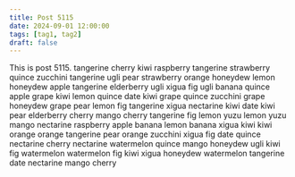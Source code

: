 ```yaml
---
title: Post 5115
date: 2024-09-01 12:00:00
tags: [tag1, tag2]
draft: false
---
```

This is post 5115.
tangerine
cherry
kiwi
raspberry
tangerine
strawberry
quince
zucchini
tangerine
ugli
pear
strawberry
orange
honeydew
lemon
honeydew
apple
tangerine
elderberry
ugli
xigua
fig
ugli
banana
quince
apple
grape
kiwi
lemon
quince
date
kiwi
grape
quince
zucchini
grape
honeydew
grape
pear
lemon
fig
tangerine
xigua
nectarine
kiwi
date
kiwi
pear
elderberry
cherry
mango
cherry
tangerine
fig
lemon
yuzu
lemon
yuzu
mango
nectarine
raspberry
apple
banana
lemon
banana
xigua
kiwi
kiwi
orange
orange
tangerine
pear
orange
zucchini
xigua
fig
date
quince
nectarine
cherry
nectarine
watermelon
quince
mango
honeydew
ugli
kiwi
fig
watermelon
watermelon
fig
kiwi
xigua
honeydew
watermelon
tangerine
date
nectarine
mango
cherry
